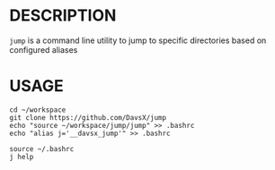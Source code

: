 # DESCRIPTION

`jump` is a command line utility to jump to specific directories based on configured aliases

# USAGE

```
cd ~/workspace
git clone https://github.com/DavsX/jump
echo "source ~/workspace/jump/jump" >> .bashrc
echo "alias j='__davsx_jump'" >> .bashrc

source ~/.bashrc
j help
```
